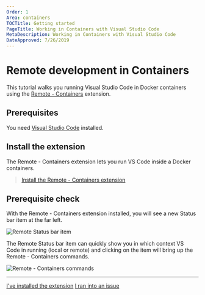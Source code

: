 ```yaml
---
Order: 1
Area: containers
TOCTitle: Getting started
PageTitle: Working in Containers with Visual Studio Code
MetaDescription: Working in Containers with Visual Studio Code
DateApproved: 7/26/2019
---
```

# Remote development in Containers

This tutorial walks you running Visual Studio Code in Docker containers using the [Remote - Containers](https://marketplace.visualstudio.com/items?itemName=ms-vscode-remote.remote-containers) extension.

## Prerequisites

You need [Visual Studio Code](https://code.visualstudio.com/) installed.

## Install the extension

The Remote - Containers extension lets you run VS Code inside a Docker containers.

> <a class="tutorial-install-extension-btn" href="vscode:extension/ms-vscode-remote.remote-containers">Install the Remote - Containers extension</a>

## Prerequisite check

With the Remote - Containers extension installed, you will see a new Status bar item at the far left.

![Remote Status bar item](images/containers/remote-status-bar.png)

The Remote Status bar item can quickly show you in which context VS Code in running (local or remote) and clicking on the item will bring up the Remote - Containers commands.

![Remote - Containers commands](images/containers/remote-containers-commands.png)

----

<a class="tutorial-next-btn" href="/remote-tutorials/containers/install-docker">I've installed the extension</a>
<a class="tutorial-feedback-btn" onclick="reportIssue('remote-tutorials-containers', 'getting-started')" href="javascript:void(0)">I ran into an issue</a>
